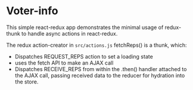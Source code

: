 # Voter-info

This simple react-redux app demonstrates the minimal usage of redux-thunk to handle async actions in react-redux.

The redux action-creator in `src/actions.js` fetchReps() is a thunk, which:
- Dispatches REQUEST_REPS action to set a loading state
- uses the fetch API to make an AJAX call
- Dispatches RECEIVE_REPS from within the .then() handler attached to the AJAX call, passing received data to the reducer for hydration into the store.

